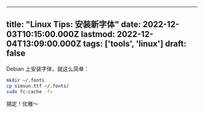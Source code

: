
---
title: "Linux Tips: 安装新字体"
date: 2022-12-03T10:15:00.000Z
lastmod: 2022-12-04T13:09:00.000Z
tags: ['tools', 'linux']
draft: false
---


Debian 上安装字体，就这么简单：

```bash
mkdir ~/.fonts
cp simsun.ttf ~/.fonts/
sudo fc-cache -fv
```

搞定！优雅～